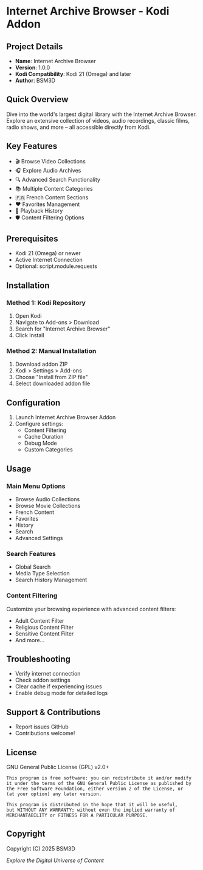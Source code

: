 # Internet Archive Browser - Kodi Addon

## Project Details

- **Name**: Internet Archive Browser
- **Version**: 1.0.0
- **Kodi Compatibility**: Kodi 21 (Omega) and later
- **Author**: BSM3D

## Quick Overview

Dive into the world's largest digital library with the Internet Archive Browser. Explore an extensive collection of videos, audio recordings, classic films, radio shows, and more – all accessible directly from Kodi.

## Key Features

- 🎬 Browse Video Collections
- 🎧 Explore Audio Archives
- 🔍 Advanced Search Functionality
- 📚 Multiple Content Categories
- 🇫🇷 French Content Sections
- ❤️ Favorites Management
- 📅 Playback History
- 🛡️ Content Filtering Options

## Prerequisites

- Kodi 21 (Omega) or newer
- Active Internet Connection
- Optional: script.module.requests

## Installation

### Method 1: Kodi Repository
1. Open Kodi
2. Navigate to Add-ons > Download
3. Search for "Internet Archive Browser"
4. Click Install

### Method 2: Manual Installation
1. Download addon ZIP
2. Kodi > Settings > Add-ons
3. Choose "Install from ZIP file"
4. Select downloaded addon file

## Configuration

1. Launch Internet Archive Browser Addon
2. Configure settings:
   - Content Filtering
   - Cache Duration
   - Debug Mode
   - Custom Categories

## Usage

### Main Menu Options
- Browse Audio Collections
- Browse Movie Collections
- French Content
- Favorites
- History
- Search
- Advanced Settings

### Search Features
- Global Search
- Media Type Selection
- Search History Management

### Content Filtering
Customize your browsing experience with advanced content filters:
- Adult Content Filter
- Religious Content Filter
- Sensitive Content Filter
- And more...

## Troubleshooting

- Verify internet connection
- Check addon settings
- Clear cache if experiencing issues
- Enable debug mode for detailed logs

## Support & Contributions

- Report issues GitHub
- Contributions welcome!

## License

GNU General Public License (GPL) v2.0+

```
This program is free software: you can redistribute it and/or modify
it under the terms of the GNU General Public License as published by
the Free Software Foundation, either version 2 of the License, or
(at your option) any later version.

This program is distributed in the hope that it will be useful,
but WITHOUT ANY WARRANTY; without even the implied warranty of
MERCHANTABILITY or FITNESS FOR A PARTICULAR PURPOSE.
```

## Copyright

Copyright (C) 2025 BSM3D

*Explore the Digital Universe of Content*


